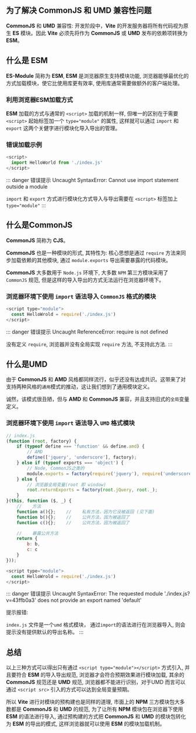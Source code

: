 
## 为了解决 CommonJS 和 UMD 兼容性问题

**CommonJS** 和 **UMD** 兼容性: 开发阶段中，**Vite** 的开发服务器将所有代码视为原生 **ES** 模块。因此 **Vite** 必须先将作为 **CommonJS** 或 **UMD** 发布的依赖项转换为 **ESM**。

## 什么是 ESM

**ES-Module** 简称为 **ESM**, **ESM** 是浏览器原生支持模块功能, 浏览器能够最优化的方式加载模块，使它比使用库更有效率, 使用库通常需要做额外的客户端处理。

### 利用浏览器ESM加载方式

**ESM** 加载的方式与通常的 `<script>` 加载的机制一样, 但唯一的区别在于需要 `<script>` 起始标签加一个 `type="module"` 的属性, 这样就可以通过 `import` 和 `export` 这两个关健字进行模块化导入导出的管理。

### 错误加载示例

```js
<script>
  import HelloWorld from './index.js'
</script>
```

::: danger 错误提示
Uncaught SyntaxError: Cannot use import statement outside a module

`import` 和 `export` 方式进行模块化方式导入与导出需要在 `<script>` 标签加上 `type="module"`
:::


## 什么是CommonJS

**CommonJS** 简称为 **CJS**。

**CommonJS** 也是一种模块的形式, 其特性为: 核心思想是通过 `require` 方法来同步加载依赖的其他模块, 通过 `module.exports` 导出需要暴露的代码模块。

**CommonJS** 大多数用于 `Node.js` 环境下, 大多数 `NPM` 第三方模块采用了 `CommonJS` 规范, 但是这样的导入导出的方式无法运行在浏览器环境下。


### 浏览器环境下使用 `import` 语法导入 `CommonJS` 格式的模块 

```js
<script type="module">
  const HelloWrold = require('./index.js')
</script>
```

::: danger 错误提示
Uncaught ReferenceError: require is not defined

没有定义 `require`, 浏览器并没有全局实现 `require` 方法, 不支持此方法.
:::

## 什么是UMD

由于 **CommonJS** 和 **AMD** 风格都同样流行，似乎还没有达成共识。这带来了对支持两种风格的`通用`模式的推动，这让我们想到了通用模块定义。

诚然，该模式很丑陋，但与 **AMD** 和 **CommonJS** 兼容，并且支持旧式的`全局`变量定义。

### 浏览器环境下使用 `import` 语法导入 `UMD` 格式模块

```js
// index.js
(function (root, factory) {
    if (typeof define === 'function' && define.amd) {
        // AMD
        define(['jquery', 'underscore'], factory);
    } else if (typeof exports === 'object') {
        // Node, CommonJS之类的
        module.exports = factory(require('jquery'), require('underscore'));
    } else {
        // 浏览器全局变量(root 即 window)
        root.returnExports = factory(root.jQuery, root._);
    }
}(this, function ($, _) {
    //    方法
    function a(){};    //    私有方法，因为它没被返回 (见下面)
    function b(){};    //    公共方法，因为被返回了
    function c(){};    //    公共方法，因为被返回了

    //    暴露公共方法
    return {
        b: b,
        c: c
    }
}));
```

```js
<script type="module">
  const HelloWrold = require('./index.js')
</script>
```

::: danger 错误提示
Uncaught SyntaxError: The requested module './index.js?v=43ffb0a3' does not provide an export named 'default'

提示报错:

`index.js` 文件是一个`umd` 格式模块， 通过`import`的语法进行在浏览器导入, 则会提示没有提供默认的导出名称。
:::

## 总结

以上三种方式可以得出只有通过 `<script type="module"></script>` 方式引入, 并且要符合 **ESM** 的导入导出规范, 浏览器才会符合预期效果进行模块加载, 其余的 **CommonJS** 规范还是 **UMD** 规范, 浏览器都不能进行识别，对于UMD 而言可以通过 `<script src>` 引入的方式可以达到全局变量预期。

所以 **Vite** 进行对模块的预构建也是同样的道理, 市面上的 **NPM** 三方模块包大多数都是 **CommonJS** 和 **UMD** 的规范, 为了让所有 **NPM** 模块包在浏览器下使用 **ESM** 的语法进行导入, 通过预构建的方式把 **CommonJS** 和 **UMD** 的模块包转化为 **ESM** 的导出的模式, 这样浏览器就可以使用 **ESM** 的模块加载机制。